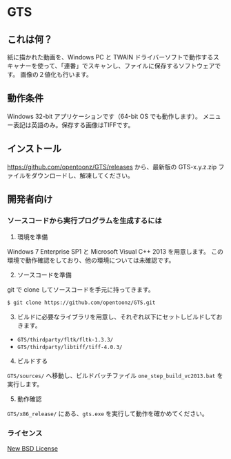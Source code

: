 ﻿#	GTS

## これは何？

紙に描かれた動画を、Windows PC と TWAIN ドライバーソフトで動作するスキャナーを使って、「連番」でスキャンし、ファイルに保存するソフトウェアです。
画像の２値化も行います。

## 動作条件

Windows 32-bit アプリケーションです（64-bit OS でも動作します）。
メニュー表記は英語のみ。保存する画像はTIFFです。

## インストール

https://github.com/opentoonz/GTS/releases から、最新版の GTS-x.y.z.zip ファイルをダウンロードし、解凍してください。

## 開発者向け

### ソースコードから実行プログラムを生成するには

1. 環境を準備

  Windows 7 Enterprise SP1 と Microsoft Visual C++ 2013 を用意します。
  この環境で動作確認をしており、他の環境については未確認です。

2. ソースコードを準備

  git で clone してソースコードを手元に持ってきます。
  
  ```sh
  $ git clone https://github.com/opentoonz/GTS.git
  ```

3. ビルドに必要なライブラリを用意し、それぞれ以下にセットしビルドしておきます。

  - `GTS/thirdparty/fltk/fltk-1.3.3/`
  - `GTS/thirdparty/libtiff/tiff-4.0.3/`

4. ビルドする

  `GTS/sources/` へ移動し、ビルドバッチファイル `one_step_build_vc2013.bat` を実行します。

5. 動作確認

  `GTS/x86_release/` にある、`gts.exe` を実行して動作を確かめてください。

### ライセンス

[New BSD License](https://github.com/opentoonz/GTS/blob/master/LICENSE.txt)

